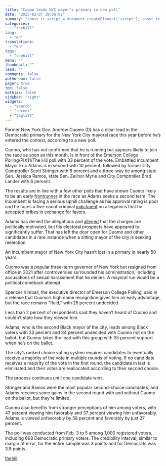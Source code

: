 ```yaml
---
title: "Cuomo leads NYC mayor’s primary in new poll"
date: "2025-02-07 19:06:02"
summary: "const ir_script = document.createElement('script'); const ir_version = new Date().valueOf(); ir_script.src = 'https://instaread.co/js/instaread.thehill.js?version=' + ir_version; ir_script.setAttribute(\"type\", \"text/javascript\"); ir_script.setAttribute(\"async\", true); (document.getElementsByTagName('body')[0] || document.getElementsByTagName('head')[0]).appendChild(ir_script); Former New York Gov. Andrew Cuomo (D) has a clear lead in the Democratic primary for the New York City mayoral race this year before he’s entered the contest,..."
categories:
  - "thehill"
lang:
  - "en"
translations:
  - "en"
tags:
  - "thehill"
menu: ""
thumbnail: ""
lead: ""
comments: false
authorbox: false
pager: true
toc: false
mathjax: false
sidebar: "right"
widgets:
  - "search"
  - "recent"
  - "taglist"
---
```


Former New York Gov. Andrew Cuomo (D) has a clear lead in the Democratic primary for the New York City mayoral race this year before he’s entered the contest, according to a new poll.

Cuomo, who has not confirmed that he is running but appears likely to join the race as soon as this month, is in front of the Emerson College Polling/PIX11/The Hill poll with 33 percent of the vote. Embattled incumbent Mayor Eric Adams is in second with 10 percent, followed by former City Comptroller Scott Stringer with 8 percent and a three-way tie among state Sen. Jessica Ramos, state Sen. Zellnor Myrie and City Comptroller Brad Lander with 6 percent.

The results are in line with a few other polls that have shown Cuomo likely to be an early [frontrunner](https://thehill.com/homenews/campaign/5087073-cuomo-mayor-race-nyc/) in the race as Adams seeks a second term. The incumbent is facing a serious uphill challenge as his approval rating is poor and he faces a five-count criminal [indictment](https://thehill.com/regulation/court-battles/4900940-eric-adams-indicted/) on allegations that he accepted bribes in exchange for favors.

Adams has denied the allegations and [alleged](https://thehill.com/homenews/state-watch/5099553-adams-democrats-left-behind/) that the charges are politically motivated, but his electoral prospects have appeared to significantly suffer. That has left the door open for Cuomo and other candidates in a rare instance when a sitting mayor of the city is seeking reelection.

An incumbent mayor of New York City hasn’t lost in a primary in nearly 50 years.

Cuomo was a popular three-term governor of New York but resigned from office in 2021 after controversies surrounded his administration, including accusations of sexual harassment that he denies. A mayoral run would be a political comeback attempt.

Spencer Kimball, the executive director of Emerson College Polling, said in a release that Cuomo’s high name recognition gives him an early advantage, but the race remains “fluid,” with 25 percent undecided.

Less than 2 percent of respondents said they haven’t heard of Cuomo and couldn’t state how they viewed him.

Adams, who is the second Black mayor of the city, leads among Black voters with 23 percent and 34 percent undecided with Cuomo not on the ballot, but Cuomo takes the lead with this group with 35 percent support when he’s on the ballot.

The city’s ranked choice voting system requires candidates to eventually receive a majority of the vote in multiple rounds of voting. If no candidate receives a majority of the vote in the first round, the candidate in last is eliminated and their votes are reallocated according to their second choice.

The process continues until one candidate wins.

Stringer and Ramos were the most popular second-choice candidates, and Adams receives some gains in the second round with and without Cuomo on the ballot, but they’re limited.

Cuomo also benefits from stronger perceptions of him among voters, with 47 percent viewing him favorably and 37 percent viewing him unfavorably. Adams is viewed unfavorably by 58 percent and favorably by just 27 percent.

The poll was conducted from Feb. 3 to 5 among 1,000 registered voters, including 668 Democratic primary voters. The credibility interval, similar to margin of error, for the entire sample was 3 points and for Democrats was 3.8 points.

[thehill](https://thehill.com/homenews/campaign/5131433-cuomo-adams-new-york-city-mayor-democratic-primary-poll/)
